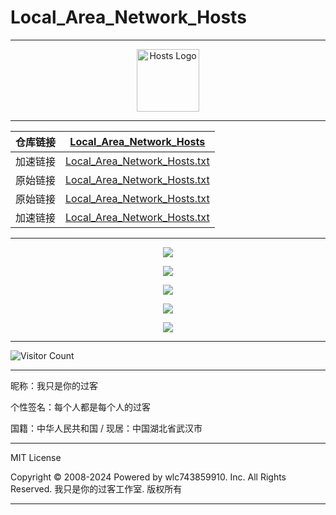 # Local_Area_Network_Hosts

---

<div align="center"><img src="https://raw.gitmirror.com/wlc743859910/Local_Area_Network_Hosts/blob/master/img/logo.webp" alt="Hosts Logo" height="100"/></div>

---

| 仓库链接 | [Local_Area_Network_Hosts](https://github.com/wlc743859910/Local_Area_Network_Hosts) |
| :------: | :----------------------------------------------------------: |
| 加速链接 | [Local_Area_Network_Hosts.txt](https://raw.gitmirror.com/wlc743859910/Local_Area_Network_Hosts/master/Local_Area_Network_Hosts.txt) |
| 原始链接 | [Local_Area_Network_Hosts.txt](https://github.com/wlc743859910/Local_Area_Network_Hosts/blob/master/Local_Area_Network_Hosts.txt) |
| 原始链接 | [Local_Area_Network_Hosts.txt](https://raw.githubusercontent.com/wlc743859910/Local_Area_Network_Hosts/master/Local_Area_Network_Hosts.txt) |
| 加速链接 | [Local_Area_Network_Hosts.txt](https://mirror.ghproxy.com/https://raw.githubusercontent.com/wlc743859910/Local_Area_Network_Hosts/master/Local_Area_Network_Hosts.txt) |

---

<p align="center">
  <img src="https://raw.gitmirror.com/wlc743859910/Local_Area_Network_Hosts/master/img/1.webp">
</p>

<p align="center">
  <img src="https://raw.gitmirror.com/wlc743859910/Local_Area_Network_Hosts/master/img/2.webp">
</p>

<p align="center">
  <img src="https://raw.gitmirror.com/wlc743859910/Local_Area_Network_Hosts/master/img/3.webp">
</p>

<p align="center">
  <img src="https://raw.gitmirror.com/wlc743859910/Local_Area_Network_Hosts/master/img/4.webp">
</p>

<p align="center">
  <img src="https://raw.gitmirror.com/wlc743859910/Local_Area_Network_Hosts/master/img/5.webp">
</p>

---

![Visitor Count](https://profile-counter.glitch.me/{Local_Area_Network_Hosts}/count.svg)

---

昵称：我只是你的过客

个性签名：每个人都是每个人的过客

国籍：中华人民共和国 / 现居：中国湖北省武汉市

---

MIT License

Copyright © 2008-2024 Powered by wlc743859910. Inc. All Rights Reserved. 我只是你的过客工作室. 版权所有

---

